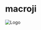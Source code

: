 # macroji
![Logo](https://repository-images.githubusercontent.com/705033278/e480bb4f-181a-44ce-bff8-b506dd8649c4)
